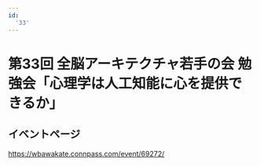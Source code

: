 ```yaml
---
id:
  '33'
---
```


#  第33回 全脳アーキテクチャ若手の会 勉強会「心理学は人工知能に心を提供できるか」

## イベントページ
https://wbawakate.connpass.com/event/69272/
